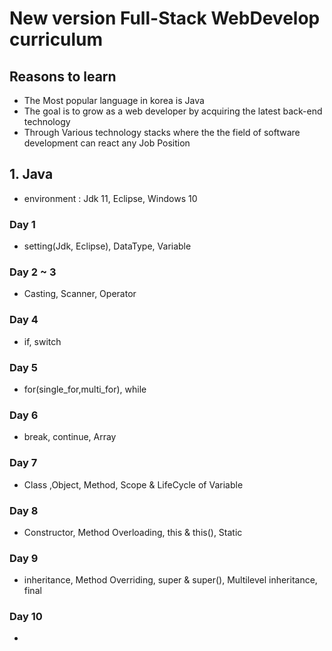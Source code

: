 # New version Full-Stack WebDevelop curriculum

## Reasons to learn
- The Most popular language in korea is Java
- The goal is to grow as a web developer by acquiring the latest back-end technology
- Through Various technology stacks where the the field of software development can react any Job Position


## 1. Java
- environment : Jdk 11, Eclipse, Windows 10
### Day 1
- setting(Jdk, Eclipse), DataType, Variable
### Day 2 ~ 3
- Casting, Scanner, Operator
### Day 4 
- if, switch
### Day 5
- for(single_for,multi_for), while
### Day 6
- break, continue, Array
### Day 7
- Class ,Object, Method, Scope & LifeCycle of Variable
### Day 8
- Constructor, Method Overloading, this & this(), Static
### Day 9
- inheritance, Method Overriding, super & super(), Multilevel inheritance, final
### Day 10
- 




